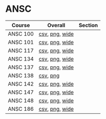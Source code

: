 # ANSC

| Course | Overall | Section |
| ------ | ------- | ------- |
| ANSC 100 | [csv](https://github.com/UCSD-Historical-Enrollment-Data/2024Spring/blob/main/overall/ANSC%20100.csv), [png](https://raw.githubusercontent.com/UCSD-Historical-Enrollment-Data/2024Spring/main/plot_overall/ANSC%20100.png), [wide](https://raw.githubusercontent.com/UCSD-Historical-Enrollment-Data/2024Spring/main/plot_overall_wide/ANSC%20100.png) |  |
| ANSC 101 | [csv](https://github.com/UCSD-Historical-Enrollment-Data/2024Spring/blob/main/overall/ANSC%20101.csv), [png](https://raw.githubusercontent.com/UCSD-Historical-Enrollment-Data/2024Spring/main/plot_overall/ANSC%20101.png), [wide](https://raw.githubusercontent.com/UCSD-Historical-Enrollment-Data/2024Spring/main/plot_overall_wide/ANSC%20101.png) |  |
| ANSC 117 | [csv](https://github.com/UCSD-Historical-Enrollment-Data/2024Spring/blob/main/overall/ANSC%20117.csv), [png](https://raw.githubusercontent.com/UCSD-Historical-Enrollment-Data/2024Spring/main/plot_overall/ANSC%20117.png), [wide](https://raw.githubusercontent.com/UCSD-Historical-Enrollment-Data/2024Spring/main/plot_overall_wide/ANSC%20117.png) |  |
| ANSC 134 | [csv](https://github.com/UCSD-Historical-Enrollment-Data/2024Spring/blob/main/overall/ANSC%20134.csv), [png](https://raw.githubusercontent.com/UCSD-Historical-Enrollment-Data/2024Spring/main/plot_overall/ANSC%20134.png), [wide](https://raw.githubusercontent.com/UCSD-Historical-Enrollment-Data/2024Spring/main/plot_overall_wide/ANSC%20134.png) |  |
| ANSC 137 | [csv](https://github.com/UCSD-Historical-Enrollment-Data/2024Spring/blob/main/overall/ANSC%20137.csv), [png](https://raw.githubusercontent.com/UCSD-Historical-Enrollment-Data/2024Spring/main/plot_overall/ANSC%20137.png), [wide](https://raw.githubusercontent.com/UCSD-Historical-Enrollment-Data/2024Spring/main/plot_overall_wide/ANSC%20137.png) |  |
| ANSC 138 | [csv](https://github.com/UCSD-Historical-Enrollment-Data/2024Spring/blob/main/overall/ANSC%20138.csv), [png](https://raw.githubusercontent.com/UCSD-Historical-Enrollment-Data/2024Spring/main/plot_overall/ANSC%20138.png) |  |
| ANSC 142 | [csv](https://github.com/UCSD-Historical-Enrollment-Data/2024Spring/blob/main/overall/ANSC%20142.csv), [png](https://raw.githubusercontent.com/UCSD-Historical-Enrollment-Data/2024Spring/main/plot_overall/ANSC%20142.png), [wide](https://raw.githubusercontent.com/UCSD-Historical-Enrollment-Data/2024Spring/main/plot_overall_wide/ANSC%20142.png) |  |
| ANSC 147 | [csv](https://github.com/UCSD-Historical-Enrollment-Data/2024Spring/blob/main/overall/ANSC%20147.csv), [png](https://raw.githubusercontent.com/UCSD-Historical-Enrollment-Data/2024Spring/main/plot_overall/ANSC%20147.png), [wide](https://raw.githubusercontent.com/UCSD-Historical-Enrollment-Data/2024Spring/main/plot_overall_wide/ANSC%20147.png) |  |
| ANSC 148 | [csv](https://github.com/UCSD-Historical-Enrollment-Data/2024Spring/blob/main/overall/ANSC%20148.csv), [png](https://raw.githubusercontent.com/UCSD-Historical-Enrollment-Data/2024Spring/main/plot_overall/ANSC%20148.png), [wide](https://raw.githubusercontent.com/UCSD-Historical-Enrollment-Data/2024Spring/main/plot_overall_wide/ANSC%20148.png) |  |
| ANSC 186 | [csv](https://github.com/UCSD-Historical-Enrollment-Data/2024Spring/blob/main/overall/ANSC%20186.csv), [png](https://raw.githubusercontent.com/UCSD-Historical-Enrollment-Data/2024Spring/main/plot_overall/ANSC%20186.png), [wide](https://raw.githubusercontent.com/UCSD-Historical-Enrollment-Data/2024Spring/main/plot_overall_wide/ANSC%20186.png) |  |
